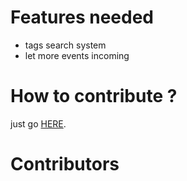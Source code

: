 # Features needed

- tags search system
- let more events incoming

# How to contribute ?

just go [HERE](https://vuemontreal.org/contributing.html).

# Contributors

<!-- ALL-CONTRIBUTORS-LIST:START - Do not remove or modify this section -->
<!-- ALL-CONTRIBUTORS-LIST:END -->
